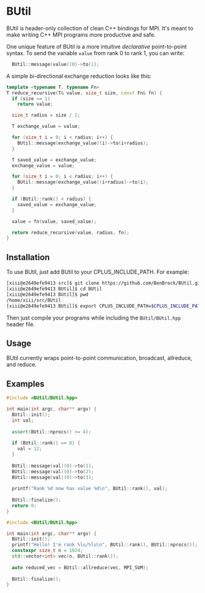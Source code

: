 # BUtil
BUtil is header-only collection of clean C++ bindings for MPI.  It's meant to make writing C++ MPI programs more productive and safe.

One unique feature of BUtil is a more intuitive *declarative* point-to-point syntax.  To send the variable `value` from rank 0 to rank 1, you can write:

```C++
  BUtil::message(value)(0)->to(1);
```

A simple bi-directional exchange reduction looks like this:

```C++
template <typename T, typename Fn>
T reduce_recursive(T& value, size_t size, const Fn& fn) {
  if (size == 1)
    return value;

  size_t radius = size / 2;

  T exchange_value = value;

  for (size_t i = 0; i < radius; i++) {
    BUtil::message(exchange_value)(i)->to(i+radius);
  }

  T saved_value = exchange_value;
  exchange_value = value;

  for (size_t i = 0; i < radius; i++) {
    BUtil::message(exchange_value)(i+radius)->to(i);
  }

  if (BUtil::rank() < radius) {
    saved_value = exchange_value;
  }

  value = fn(value, saved_value);

  return reduce_recursive(value, radius, fn);
}
```


## Installation
To use BUtil, just add BUtil to your CPLUS_INCLUDE_PATH.  For example:

```Bash
[xiii@e2649efe9413 src]$ git clone https://github.com/BenBrock/BUtil.git
[xiii@e2649efe9413 BUtil]$ cd BUtil
[xiii@e2649efe9413 BUtil]$ pwd
/home/xiii/src/BUtil
[xiii@e2649efe9413 BUtil]$ export CPLUS_INCLUDE_PATH=$CPLUS_INCLUDE_PATH:/home/xiii/src/BUtil
```

Then just compile your programs while including the `BUtil/BUtil.hpp` header file.

## Usage
BUtil currently wraps point-to-point communication, broadcast, allreduce, and reduce.


## Examples
```C++
#include <BUtil/BUtil.hpp>

int main(int argc, char** argv) {
  BUtil::init();
  int val;
  
  assert(BUtil::nprocs() >= 4);
  
  if (BUtil::rank() == 0) {
    val = 12;
  }
  
  BUtil::message(val)(0)->to(1);
  BUtil::message(val)(0)->to(2);
  BUtil::message(val)(0)->to(3);
  
  printf("Rank %d now has value %d\n", BUtil::rank(), val);
  
  BUtil::finalize();
  return 0;
}
```

```C++
#include <BUtil/BUtil.hpp>

int main(int argc, char** argv) {
  BUtil::init();
  printf("Hello! I'm rank %lu/%lu\n", BUtil::rank(), BUtil::nprocs());
  constexpr size_t n = 1024;
  std::vector<int> vec(n, BUtil::rank());
  
  auto reduced_vec = BUtil::allreduce(vec, MPI_SUM);
  
  BUtil::finalize();
}
```
